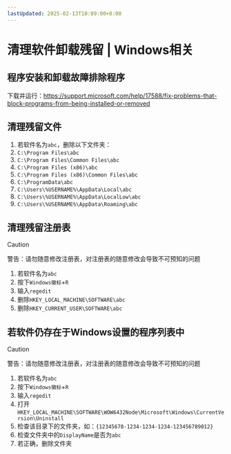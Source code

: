 ```yaml
---
lastUpdated: 2025-02-13T10:09:00+8:00
---
```


# 清理软件卸载残留 | Windows相关

## 程序安装和卸载故障排除程序

下载并运行：<https://support.microsoft.com/help/17588/fix-problems-that-block-programs-from-being-installed-or-removed>

## 清理残留文件

1. 若软件名为```abc```，删除以下文件夹：
2. ```C:\Program Files\abc```
3. ```C:\Program Files\Common Files\abc```
4. ```C:\Program Files (x86)\abc```
5. ```C:\Program Files (x86)\Common Files\abc```
6. ```C:\ProgramData\abc```
7. ```C:\Users\%USERNAME%\AppData\Local\abc```
8. ```C:\Users\%USERNAME%\AppData\LocalLow\abc```
9. ```C:\Users\%USERNAME%\AppData\Roaming\abc```

## 清理残留注册表

> [!CAUTION]
> 警告：请勿随意修改注册表，对注册表的随意修改会导致不可预知的问题

1. 若软件名为```abc```
2. 按下```Windows徽标```+```R```
3. 输入```regedit```
4. 删除```HKEY_LOCAL_MACHINE\SOFTWARE\abc```
5. 删除```HKEY_CURRENT_USER\SOFTWARE\abc```

## 若软件仍存在于Windows设置的程序列表中

> [!CAUTION]
> 警告：请勿随意修改注册表，对注册表的随意修改会导致不可预知的问题

1. 若软件名为```abc```
2. 按下```Windows徽标```+```R```
3. 输入```regedit```
4. 打开```HKEY_LOCAL_MACHINE\SOFTWARE\WOW6432Node\Microsoft\Windows\CurrentVersion\Uninstall```
5. 检查该目录下的文件夹，如：```{12345678-1234-1234-1234-123456789012}```
6. 检查文件夹中的```DisplayName```是否为```abc```
7. 若正确，删除文件夹
